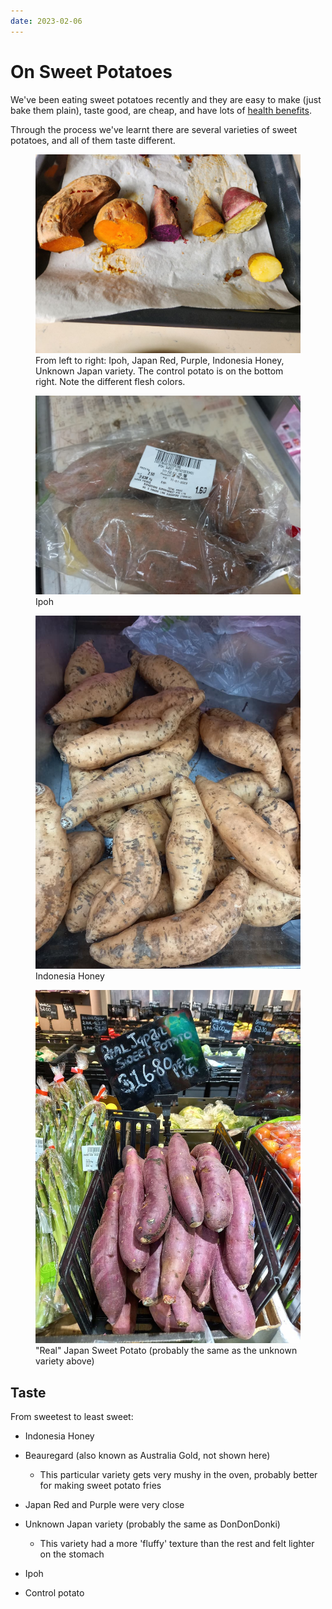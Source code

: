 ```yaml
---
date: 2023-02-06
---
```


# On Sweet Potatoes

We've been eating sweet potatoes recently and they are easy to make (just bake them plain), taste good, are cheap, and have lots of [health benefits][health].

Through the process we've learnt there are several varieties of sweet potatoes, and all of them taste different.

<!-- more -->

<figure>
  <div ><img src="/static/blog/2023-02-06/sweet-potatoes.jpg" alt="Sweet potato varieties" loading="lazy"/></div>
  <figcaption>From left to right: Ipoh, Japan Red, Purple, Indonesia Honey, Unknown Japan variety. The control potato is on the bottom right. Note the different flesh colors.</figcaption>
</figure>

<figure>
  <div ><img src="/static/blog/2023-02-06/ipoh.jpg" alt="Sweet potato varieties" loading="lazy"/></div>
  <figcaption>Ipoh</figcaption>
</figure>

<figure>
  <div ><img src="/static/blog/2023-02-06/indonesia-honey.jpg" alt="Sweet potato varieties" loading="lazy"/></div>
  <figcaption>Indonesia Honey</figcaption>
</figure>

<figure>
  <div ><img src="/static/blog/2023-02-06/real-japan-sweet-potato.jpg" alt="Sweet potato varieties" loading="lazy"/></div>
  <figcaption>"Real" Japan Sweet Potato (probably the same as the unknown variety above)</figcaption>
</figure>

## Taste

From sweetest to least sweet:

-   Indonesia Honey
-   Beauregard (also known as Australia Gold, not shown here)

    -   This particular variety gets very mushy in the oven, probably better for making sweet potato fries

-   Japan Red and Purple were very close
-   Unknown Japan variety (probably the same as DonDonDonki)

    -   This variety had a more 'fluffy' texture than the rest and felt lighter on the stomach

-   Ipoh
-   Control potato

[health]: https://www.healthline.com/nutrition/foods/sweet-potatoes
